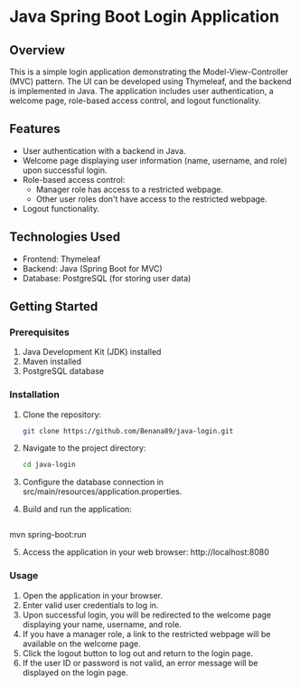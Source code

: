 # Java Spring Boot Login Application

## Overview

This is a simple login application demonstrating the Model-View-Controller (MVC) pattern. The UI can be developed using Thymeleaf, and the backend is implemented in Java. The application includes user authentication, a welcome page, role-based access control, and logout functionality.

## Features

- User authentication with a backend in Java.
- Welcome page displaying user information (name, username, and role) upon successful login.
- Role-based access control:
  - Manager role has access to a restricted webpage.
  - Other user roles don't have access to the restricted webpage.
- Logout functionality.

## Technologies Used

- Frontend: Thymeleaf
- Backend: Java (Spring Boot for MVC)
- Database: PostgreSQL (for storing user data)

## Getting Started

### Prerequisites

1. Java Development Kit (JDK) installed
2. Maven installed
3. PostgreSQL database

### Installation

1. Clone the repository:

   ```bash
   git clone https://github.com/Benana89/java-login.git

2. Navigate to the project directory:

   ```bash
   cd java-login
   
3. Configure the database connection in src/main/resources/application.properties.

4. Build and run the application:

   ```bash
  mvn spring-boot:run

5. Access the application in your web browser: http://localhost:8080

### Usage
1. Open the application in your browser.
2. Enter valid user credentials to log in.
3. Upon successful login, you will be redirected to the welcome page displaying your name, username, and role.
4. If you have a manager role, a link to the restricted webpage will be available on the welcome page.
5. Click the logout button to log out and return to the login page.
6. If the user ID or password is not valid, an error message will be displayed on the login page.
